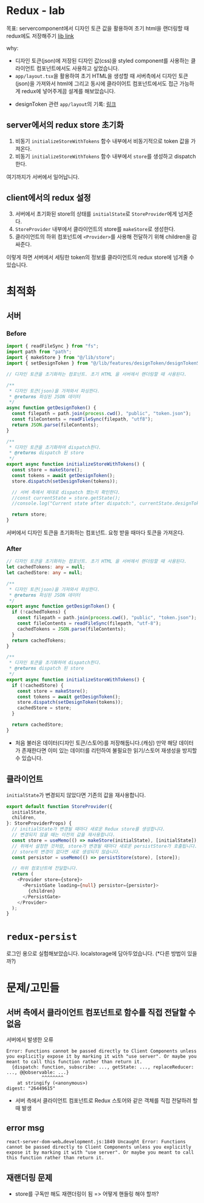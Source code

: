 # Redux - lab

목표: servercomponent에서 디자인 토큰 값을 활용하여 초기 html을 랜더링할 때 redux에도 저장해주기
[lib link](./src/lib)

why:

- 디자인 토큰(json)에 저장된 디자인 값(css)을 styled component를 사용하는 클라이언트 컴포넌트에서도 사용하고 싶었습니다.
- `app/layout.tsx`을 활용하여 초기 HTML을 생성할 때 서버측에서 디자인 토큰(json)을 가져와서 html에 그리고 동시에 클라이어트 컴포넌트에서도 접근 가능하게 redux에 넣어주게끔 설계를 해보았습니다.

* designToken 관련 `app/layout`의 기록: [링크](./1.%20designTokenRecords.md)

## server에서의 redux store 초기화

1. 비동기 `initializeStoreWithTokens` 함수 내부에서 비동기적으로 token 값을 가져온다.
2. 비동기 `initializeStoreWithTokens` 함수 내부에서 `store`를 생성하고 dispatch 한다.

여기까지가 서버에서 일어납니다.

## client에서의 redux 설정

3. 서버에서 초기화된 store의 상태를 `initialState`로 `StoreProvider`에게 넘겨준다.
4. `StoreProvider` 내부에서 클라이언트의 store를 `makeStore`로 생성한다.
5. 클라이언트의 하위 컴포넌트에 `<Provider>`를 사용해 전달하기 위해 children을 감싸준다.

이렇게 하면 서버에서 세팅한 token의 정보를 클라이언트의 redux store에 넘겨줄 수 있습니다.

# 최적화

## 서버

### Before

```typescript
import { readFileSync } from "fs";
import path from "path";
import { makeStore } from "@/lib/store";
import { setDesignToken } from "@/lib/features/designToken/designTokenSlice";

// 디자인 토큰을 초기화하는 컴포넌트. 초기 HTML 을 서버에서 랜더링할 때 사용된다.

/**
 * 디자인 토큰(json)을 가져와서 파싱한다.
 * @returns 파싱된 JSON 데이터
 */
async function getDesignToken() {
  const filepath = path.join(process.cwd(), "public", "token.json");
  const fileContents = readFileSync(filepath, "utf8");
  return JSON.parse(fileContents);
}

/**
 * 디자인 토큰을 초기화하여 dispatch한다.
 * @returns dispatch 된 store
 */
export async function initializeStoreWithTokens() {
  const store = makeStore();
  const tokens = await getDesignToken();
  store.dispatch(setDesignToken(tokens));

  // 서버 측에서 제대로 dispatch 했는지 확인한다.
  //const currentState = store.getState();
  //console.log("Current state after dispatch:", currentState.designToken.tokens);

  return store;
}
```

서버에서 디자인 토큰을 초기화하는 컴포넌트. 요청 받을 때마다 토큰을 가져온다.

### After

```typescript
// 디자인 토큰을 초기화하는 컴포넌트. 초기 HTML 을 서버에서 랜더링할 때 사용된다.
let cachedTokens: any = null;
let cachedStore: any = null;

/**
 * 디자인 토큰(json)을 가져와서 파싱한다.
 * @returns 파싱된 JSON 데이터
 */
export async function getDesignToken() {
  if (!cachedTokens) {
    const filepath = path.join(process.cwd(), "public", "token.json");
    const fileContents = readFileSync(filepath, "utf-8");
    cachedTokens = JSON.parse(fileContents);
  }
  return cachedTokens;
}

/**
 * 디자인 토큰을 초기화하여 dispatch한다.
 * @returns dispatch 된 store
 */
export async function initializeStoreWithTokens() {
  if (!cachedStore) {
    const store = makeStore();
    const tokens = await getDesignToken();
    store.dispatch(setDesignToken(tokens));
    cachedStore = store;
  }

  return cachedStore;
}
```

- 처음 불러온 데이터(디자인 토큰/스토어)를 저장해둡니다.(캐싱) 만약 해당 데이터가 존재한다면 이미 있는 데이터를 리턴하여 불필요한 읽기/스토어 재생성을 방지할 수 있습니다.

## 클라이언트

`initialState`가 변경되지 않았다면 기존의 값을 재사용합니다.

```typescript
export default function StoreProvider({
  initialState,
  children,
}: StoreProviderProps) {
  // initialState가 변경될 때마다 새로운 Redux store를 생성합니다.
  // 변경되지 않을 때는 이전의 값을 재사용합니다.
  const store = useMemo(() => makeStore(initialState), [initialState]);
  // 위에서 설정한 것처럼, store가 변경될 때마다 새로운 persistStore가 호출됩니다.
  // store의 변경이 없다면 새로 생성되지 않습니다.
  const persistor = useMemo(() => persistStore(store), [store]);

  // 하위 컴포넌트에 전달합니다.
  return (
    <Provider store={store}>
      <PersistGate loading={null} persistor={persistor}>
        {children}
      </PersistGate>
    </Provider>
  );
}

```

# `redux-persist`

로그인 용으로 실험해보았습니다. localstorage에 담아두었습니다.
(\*다른 방법이 있을까?)

# 문제/고민들

## 서버 측에서 클라이언트 컴포넌트로 함수를 직접 전달할 수 없음

서버에서 발생한 오류

```
Error: Functions cannot be passed directly to Client Components unless you explicitly expose it by marking it with "use server". Or maybe you meant to call this function rather than return it.
  {dispatch: function, subscribe: ..., getState: ..., replaceReducer: ..., @@observable: ...}
             ^^^^^^^^
    at stringify (<anonymous>)
digest: "26449615"
```

- 서버 측에서 클라이언트 컴포넌트로 Redux 스토어와 같은 객체를 직접 전달하려 할 때 발생

## error msg

```
react-server-dom-web…development.js:1849 Uncaught Error: Functions cannot be passed directly to Client Components unless you explicitly expose it by marking it with "use server". Or maybe you meant to call this function rather than return it.
```

## 재랜더링 문제

- store를 구독만 해도 재랜더링이 됨 => 어떻게 핸들링 해야 할까?
